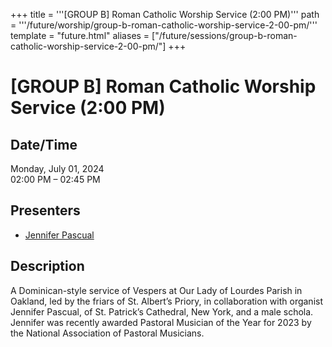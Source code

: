 +++
title = '''[GROUP B] Roman Catholic Worship Service (2:00 PM)'''
path = '''/future/worship/group-b-roman-catholic-worship-service-2-00-pm/'''
template = "future.html"
aliases = ["/future/sessions/group-b-roman-catholic-worship-service-2-00-pm/"]
+++

<h1>[GROUP B] Roman Catholic Worship Service (2:00 PM)</h1>

<h2>Date/Time</h2>
<p>Monday, July 01, 2024<br>
02:00 PM – 02:45 PM</p>
<h2>Presenters</h2>
<ul>
<li><a href="/future/performers/jennifer-pascual/">Jennifer Pascual</a></li>
</ul>
<h2>Description</h2>

A Dominican-style service of Vespers at Our Lady of Lourdes Parish in Oakland, led by the friars of St. Albert’s Priory, in collaboration with organist Jennifer Pascual, of St. Patrick’s Cathedral, New York, and a male schola. Jennifer was recently awarded Pastoral Musician of the Year for 2023 by the National Association of Pastoral Musicians.


